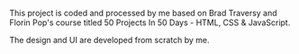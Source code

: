  This project is coded and processed by me based on Brad Traversy and Florin Pop's course titled 50 Projects In 50 Days - HTML, CSS & JavaScript.

 The design and UI are developed from scratch by me. 
